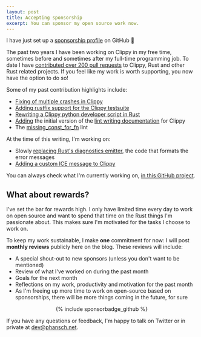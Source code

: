 ```yaml
---
layout: post
title: Accepting sponsorship
excerpt: You can sponsor my open source work now.
---
```


I have just set up a [sponsorship profile][profile] on GitHub :tada:

The past two years I have been working on Clippy in my free time, sometimes
before and sometimes after my full-time programming job. To date I have
[contributed over 200 pull requests][onehundred] to Clippy, Rust and other Rust related
projects. If you feel like my work is worth supporting, you now have the option
to do so!

Some of my past contribution highlights include:

* [Fixing of multiple crashes in Clippy][crashfix]
* [Adding rustfix support for the Clippy testsuite][rustfix]
* [Rewriting a Clippy python developer script in Rust][riir]
* [Adding](https://github.com/rust-lang/rust-clippy/pull/3824) the initial
  version of the [lint writing documentation][lintdoc] for Clippy
* The [missing_const_for_fn][missing_const_for_fn] lint

At the time of this writing, I'm working on:

* Slowly [replacing Rust's diagnostics emitter][emitter-rewrite], the code that formats the error
  messages
* [Adding a custom ICE message to Clippy][clippy_ice_message]

You can always check what I'm currently working on, [in this GitHub project][rust-project].

## What about rewards?

I've set the bar for rewards high. I only have limited time every day to work on
open source and want to spend that time on the Rust things I'm passionate about.
This makes sure I'm motivated for the tasks I choose to work on.

To keep my work sustainable, I make **one** commitment for now: I will
post **monthly reviews** publicly here on the blog. These reviews will include:

* A special shout-out to new sponsors (unless you don't want to be
  mentioned)
* Review of what I've worked on during the past month
* Goals for the next month
* Reflections on my work, productivity and motivation for the past month
* As I'm freeing up more time to work on open-source based on sponsorships,
  there will be more things coming in the future, for sure


<div style="text-align:center">
  {% include sponsorbadge_github %}
</div>

If you have any questions or feedback, I'm happy to talk on Twitter or in
private at [dev@phansch.net](mailto:dev@phansch.net).

[profile]: https://github.com/users/phansch/sponsorship
[onehundred]: /onehundred/rust/
[crashfix]: https://github.com/rust-lang/rust-clippy/pulls?utf8=%E2%9C%93&q=is%3Apr+sort%3Aupdated-desc+%27Fix+ICE%27+is%3Aclosed+author%3Aphansch+
[riir]: https://github.com/rust-lang/rust-clippy/pulls?utf8=%E2%9C%93&q=is%3Apr+sort%3Aupdated-desc+RIIR+is%3Aclosed+author%3Aphansch+
[rustfix]: https://github.com/rust-lang/rust-clippy/pull/3519
[lintdoc]: https://github.com/rust-lang/rust-clippy/blob/master/doc/adding_lints.md
[missing_const_for_fn]: https://rust-lang.github.io/rust-clippy/master/index.html#missing_const_for_fn
[rust-project]: https://github.com/users/phansch/projects/3
[emitter-rewrite]: https://github.com/rust-lang/rust/issues/59346
[clippy_ice_message]: https://github.com/rust-lang/rust-clippy/pull/4588
